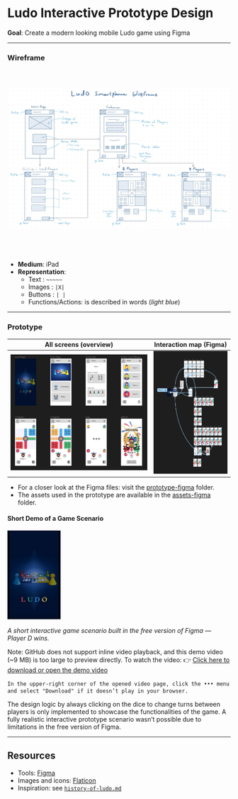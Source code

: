 # Ludo Interactive Prototype Design

**Goal**: Create a modern looking mobile Ludo game using Figma

---

### Wireframe
<div style="display: flex; justify-content: center; align-items: center;">
    <img src="../designs/sketches/ludo-prototype-wireframe.jpg" width="600" height="400" style="object-fit: contain;" alt="wireframe" />
</div>

<br>

- **Medium**: iPad
- **Representation**: 
  - Text : `~~~~~` 
  - Images : `|X|`
  - Buttons : `| |`
  - Functions/Actions: is described in words (*light blue*)

---  

### Prototype 
| All screens (overview) | Interaction map (Figma) |
| :---: | :---: |
| <img src="../designs/prototype-figma/ludo-prototype-all-pages.png" width="800" style="object-fit: contain;" alt="All prototype screens" /> | <img src="../designs/prototype-figma/ludo-prototype-interactive-map.png" width="360" style="object-fit: contain;" alt="Figma interaction map" /> |

- For a closer look at the Figma files: visit the [prototype-figma](/designs/prototype-figma/) folder.
- The assets used in the prototype are available in the [assets-figma](/resources/assets-figma/) folder.

#### Short Demo of a Game Scenario

<img src="../designs/prototype-figma/ludo-prototype-demo.jpeg" width="120" height="200" />

*A short interactive game scenario built in the free version of Figma — Player D wins.*

Note: GitHub does not support inline video playback, and this demo video (~9 MB) is too large to preview directly.
To watch the video: 👉 [Click here to download or open the demo video](../designs/prototype-figma/ludo-prototype-demo.mp4)

    In the upper-right corner of the opened video page, click the ••• menu and select "Download" if it doesn’t play in your browser.
    
The design logic by always clicking on the dice to change turns between players is only implemented to showcase the functionalities of the game. A fully realistic interactive prototype scenario wasn’t possible due to limitations in the free version of Figma.

---

## Resources
- Tools: [Figma](https://www.figma.com/)
- Images and icons: [Flaticon](https://www.flaticon.com/free-icon/fireworks_7882857?related_id=7882857)
- Inspiration: see [`history-of-ludo.md`](./history-of-ludo.md)